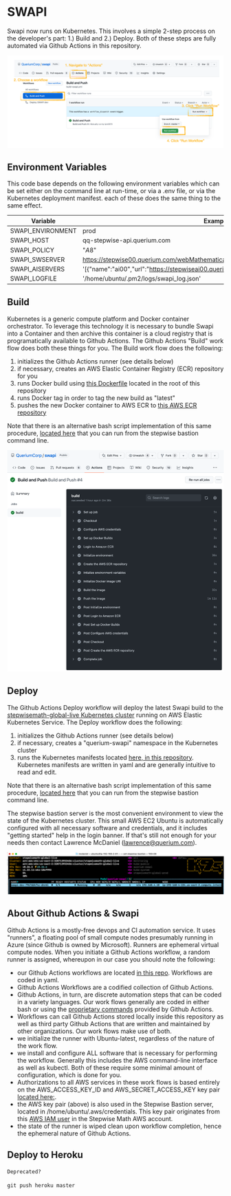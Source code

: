 # SWAPI

Swapi now runs on Kubernetes. This involves a simple 2-step process on the developer's part: 1.) Build and 2.) Deploy. Both of these steps are fully automated via Github Actions in this repository.

![Github Actions](/doc/github-actions-swapi.png?raw=true "Github Actions")

## Environment Variables

This code base depends on the following environment variables which can be set either on the command line at run-time, or via a .env file, or via the Kubernetes deployment manifest. each of these does the same thing to the same effect.

| Variable          |  Example                                                                                     |
|-------------------|----------------------------------------------------------------------------------------------|
| SWAPI_ENVIRONMENT | prod                                                                                         |
| SWAPI_HOST        | qq-stepwise-api.querium.com                                                                  |
| SWAPI_POLICY      | "$A8$"                                                                                       |
| SWAPI_SWSERVER    | https://stepwise00.querium.com/webMathematica/api/                                           |
| SWAPI_AISERVERS   | '[{"name":"ai00","url":"https://stepwiseai00.querium.com/webMathematica/api/","power":1}]'   |
| SWAPI_LOGFILE     | '/home/ubuntu/.pm2/logs/swapi_log.json'                                                      |

## Build

Kubernetes is a generic compute platform and Docker container orchestrator. To leverage this technology it is necessary to bundle Swapi into a Container and then archive this container is a cloud registry that is programatically available to Github Actions. The Github Actions "Build" work flow does both these things for you. The Build work flow does the following:

1. initializes the Github Actions runner (see details below)
2. if necessary, creates an AWS Elastic Container Registry (ECR) repository for you
3. runs Docker build using [this Dockerfile](./Dockerfile) located in the root of this repository
4. runs Docker tag in order to tag the new build as "latest"
5. pushes the new Docker container to AWS ECR to [this AWS ECR repository](https://us-east-2.console.aws.amazon.com/ecr/repositories/private/320713933456/querium/swapi?region=us-east-2)

Note that there is an alternative bash script implementation of this same procedure, [located here](swapi-build.sh) that you can run from the stepwise bastion command line.

![Github Actions - Build](/doc/github-actions-build.png?raw=true "Github Actions - Build")

## Deploy

The Github Actions Deploy workflow will deploy the latest Swapi build to the [stepwisemath-global-live Kubernetes cluster](https://us-east-2.console.aws.amazon.com/eks/home?region=us-east-2#/clusters/stepwisemath-global-live) running on AWS Elastic Kubernetes Service. The Deploy workflow does the following:

1. initializes the Github Actions runner (see details below)
2. if necessary, creates a "querium-swapi" namespace in the Kubernetes cluster
3. runs the Kubernetes manifests located [here, in this repository](ci/deploy/environments/aktiv/k8s/). Kubernetes manifests are written in yaml and are generally intuitive to read and edit.

Note that there is an alternative bash script implementation of this same procedure, [located here](swapi-deploy.sh) that you can run from the stepwise bastion command line.

The stepwise bastion server is the most convenient environment to view the state of the Kubernetes cluster. This small AWS EC2 Ubuntu is automatically configured with all necessary software and credentials, and it includes "getting started" help in the login banner. If that's still not enough for your needs then contact Lawrence McDaniel (lawrence@querium.com).

![k9s swapi](/doc/k9s-swapi.png?raw=true "k9s swapi")

## About Github Actions & Swapi

Github Actions is a mostly-free devops and CI automation service. It uses "runners", a floating pool of small compute nodes presumably running in Azure (since Github is owned by Microsoft). Runners are ephemeral virtual compute nodes. When you initiate a Github Actions workflow, a random runner is assigned, whereupon in our case you should note the following:

- our Github Actions workflows are located [in this repo](.github/workflows). Workflows are coded in yaml.
- Github Actions Workflows are a codified collection of Github Actions.
- Github Actions, in turn, are discrete automation steps that can be coded in a variety languages. Our work flows generally are coded in either bash or using the [proprietary commands](https://docs.github.com/en/actions/quickstart) provided by Github Actions.
- Workflows can call Github Actions stored locally inside this repository as well as third party Github Actions that are written and maintained by other organizations. Our work flows make use of both.
- we initialize the runner with Ubuntu-latest, regardless of the nature of the work flow.
- we install and configure ALL software that is necessary for performing the workflow. Generally this includes the AWS command-line interface as well as kubectl. Both of these require some minimal amount of configuration, which is done for you.
- Authorizations to all AWS services in these work flows is based entirely on the AWS_ACCESS_KEY_ID and AWS_SECRET_ACCESS_KEY key pair [located here:](https://github.com/QueriumCorp/swapi/settings/secrets/actions).
- the AWS key pair (above) is also used in the Stepwise Bastion server, located in /home/ubuntu/.aws/credentials. This key pair originates from this [AWS IAM user](https://us-east-1.console.aws.amazon.com/iam/home#/users/stepwisemath-global-live-bastion?section=security_credentials) in the Stepwise Math AWS account.
- the state of the runner is wiped clean upon workflow completion, hence the ephemeral nature of Github Actions.


## Deploy to Heroku

    Deprecated? 

    git push heroku master
